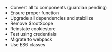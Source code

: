 - Convert all to components (guardian pending)
- Ensure proper function
- Upgrade all dependencies and stabilize
- Remove $rootScope
- Reinstate cookiestore
- Test using credentials
- Migrate to webpack
- Use ES6 classes

